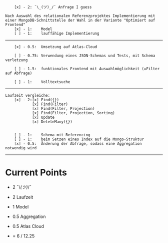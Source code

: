     	[x] - 2: ¯\_(ツ)_/¯ Anfrage I guess

    Nach Auswahl des relationalen Referenzprojektes Implementierung mit einer MongoDB-Schnittstelle der Wahl in der Variante "Optimiert auf Frontend"
    	[x] - 1:	Model
    	[ ] - 1:	lauffähige Implementierung

---

    	[x] - 0.5:	Umsetzung auf Atlas-Cloud

    	[ ] - 0.75:	Verwendung eines JSON-Schemas und Tests, mit Schema verletzung

   		[ ] - 1.5:	funktionales Frontend mit Auswahlmöglichkeit (=Filter auf Abfrage)

    	[ ] - 1:	Volltextsuche

---

    Laufzeit vergleiche:
		[x] - 2:[x] Find({})
				[x] Find(Filter)
				[x]	Find(Filter, Projection)
				[x]	Find(Filter, Projection, Sorting)
				[x]	Update
				[x]	DeleteMany({})


		[ ] - 1: 	Schema mit Referencing
    	[ ]	- 1:    beim Setzen eines Index auf die Mongo-Struktur
		[x]	- 0.5: 	Änderung der Abfrage, sodass eine Aggregation notwendig wird
		

--- 
# Current Points
- 2 ¯\\_(ツ)_/¯
- 2 Laufzeit
- 1 Model 
- 0.5 Aggregation
- 0.5 Atlas Cloud

- = 6 / 12.25
